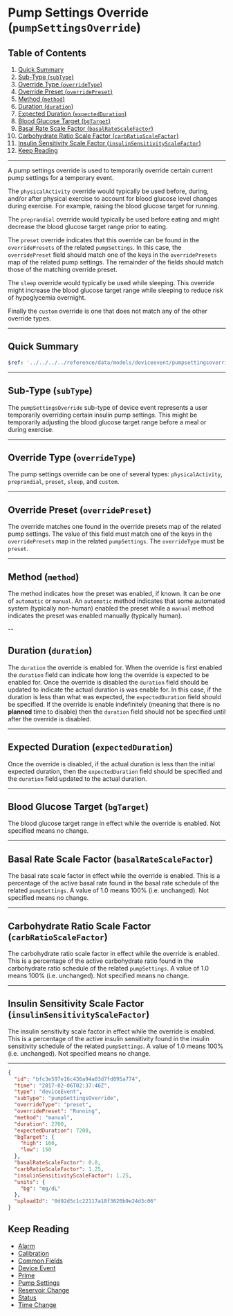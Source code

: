 # Pump Settings Override (`pumpSettingsOverride`)<!-- omit in toc -->

## Table of Contents<!-- omit in toc -->

1. [Quick Summary](#quick-summary)
2. [Sub-Type (`subType`)](#sub-type-subtype)
3. [Override Type (`overrideType`)](#override-type-overridetype)
4. [Override Preset (`overridePreset`)](#override-preset-overridepreset)
5. [Method (`method`)](#method-method)
6. [Duration (`duration`)](#duration-duration)
7. [Expected Duration (`expectedDuration`)](#expected-duration-expectedduration)
8. [Blood Glucose Target (`bgTarget`)](#blood-glucose-target-bgtarget)
9. [Basal Rate Scale Factor (`basalRateScaleFactor`)](#basal-rate-scale-factor-basalratescalefactor)
10. [Carbohydrate Ratio Scale Factor (`carbRatioScaleFactor`)](#carbohydrate-ratio-scale-factor-carbratioscalefactor)
11. [Insulin Sensitivity Scale Factor (`insulinSensitivityScaleFactor`)](#insulin-sensitivity-scale-factor-insulinsensitivityscalefactor)
12. [Keep Reading](#keep-reading)

---

A pump settings override is used to temporarily override certain current pump settings for a temporary event.

The `physicalActivity` override would typically be used before, during, and/or after physical exercise to account for blood glucose level changes during exercise. For example, raising the blood glucose target for running.

The `preprandial` override would typically be used before eating and might decrease the blood glucose target range prior to eating.

The `preset` override indicates that this override can be found in the `overridePresets` of the related `pumpSettings`. In this case, the `overridePreset` field should match one of the keys in the `overridePresets` map of the related pump settings. The remainder of the fields should match those of the matching override preset.

The `sleep` override would typically be used while sleeping. This override might increase the blood glucose target range while sleeping to reduce risk of hypoglycemia overnight.

Finally the `custom` override is one that does not match any of the other override types.

---

## Quick Summary

```yaml json_schema
$ref: '../../../../reference/data/models/deviceevent/pumpsettingsoverride.v1.yaml'
```

---

## Sub-Type (`subType`)

The `pumpSettingsOverride` sub-type of device event represents a user temporarily overriding certain insulin pump settings. This might be temporarily adjusting the blood glucose target range before a meal or during exercise.

---

## Override Type (`overrideType`)

The pump settings override can be one of several types: `physicalActivity`, `preprandial`, `preset`, `sleep`, and `custom`.

---

## Override Preset (`overridePreset`)

The override matches one found in the override presets map of the related pump settings. The value of this field must match one of the keys in the `overridePresets` map in the related `pumpSettings`. The `overrideType` must be `preset`.

---

## Method (`method`)

The method indicates how the preset was enabled, if known. It can be one of `automatic` or `manual`. An `automatic` method indicates that some automated system (typically non-human) enabled the preset while a `manual` method indicates the preset was enabled manually (typically human).

--

## Duration (`duration`)

The `duration` the override is enabled for. When the override is first enabled the `duration` field can indicate how long the override is expected to be enabled for. Once the override is disabled the `duration` field should be updated to indicate the actual duration is was enable for. In this case, if the duration is less than what was expected, the `expectedDuration` field should be specified. If the override is enable indefinitely (meaning that there is no **planned** time to disable) then the `duration` field should not be specified until after the override is disabled.

---

## Expected Duration (`expectedDuration`)

Once the override is disabled, if the actual duration is less than the initial expected duration, then the `expectedDuration` field should be specified and the `duration` field updated to the actual duration.

---

## Blood Glucose Target (`bgTarget`)

The blood glucose target range in effect while the override is enabled. Not specified means no change.

---

## Basal Rate Scale Factor (`basalRateScaleFactor`)

The basal rate scale factor in effect while the override is enabled. This is a percentage of the active basal rate found in the basal rate schedule of the related `pumpSettings`. A value of 1.0 means 100% (i.e. unchanged). Not specified means no change.

---

## Carbohydrate Ratio Scale Factor (`carbRatioScaleFactor`)

The carbohydrate ratio scale factor in effect while the override is enabled. This is a percentage of the active carbohydrate ratio found in the carbohydrate ratio schedule of the related `pumpSettings`. A value of 1.0 means 100% (i.e. unchanged). Not specified means no change.

---

## Insulin Sensitivity Scale Factor (`insulinSensitivityScaleFactor`)

The insulin sensitivity scale factor in effect while the override is enabled. This is a percentage of the active insulin sensitivity found in the insulin sensitivity schedule of the related `pumpSettings`. A value of 1.0 means 100% (i.e. unchanged). Not specified means no change.

---

```json title="Example" lineNumbers=true
{
  "id": "bfc3e597e16c436a94a03d7fd095a774",
  "time": "2017-02-06T02:37:46Z",
  "type": "deviceEvent",
  "subType": "pumpSettingsOverride",
  "overrideType": "preset",
  "overridePreset": "Running",
  "method": "manual",
  "duration": 2700,
  "expectedDuration": 7200,
  "bgTarget": {
    "high": 160,
    "low": 150
  },
  "basalRateScaleFactor": 0.8,
  "carbRatioScaleFactor": 1.25,
  "insulinSensitivityScaleFactor": 1.25,
  "units": {
    "bg": "mg/dL"
  },
  "uploadId": "0d92d5c1c22117a18f3620b9e24d3c06"
}
```

## Keep Reading

* [Alarm](./alarm.md)
* [Calibration](./calibration.md)
* [Common Fields](../../common-fields.md)
* [Device Event](../device-event.md)
* [Prime](./prime.md)
* [Pump Settings](../pump-settings.md)
* [Reservoir Change](./reservoir-change.md)
* [Status](./status.md)
* [Time Change](./time-change.md)
